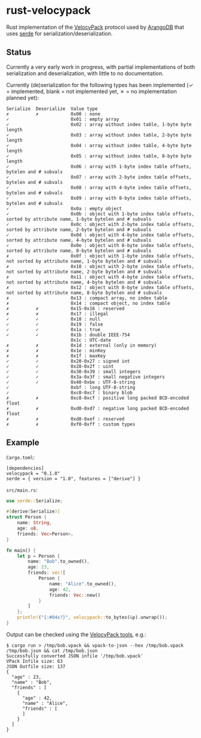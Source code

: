 # rust-velocypack

Rust implementation of the [VelocyPack](https://github.com/arangodb/velocypack)
protocol used by [ArangoDB](https://www.arangodb.com/) that uses
[serde](https://serde.rs/) for serialization/deserialization.


## Status

Currently a very early work in progress, with partial implementations of
both serialization and deserialization, with little to no documentation.

Currently (de)serialization for the following types has been implemented
(✓ = implemented, blank = not implemented yet, ✗ = no implementation
planned yet):

```
Serialize  Deserialize  Value type
✗          ✗            0x00 : none
✓                       0x01 : empty array
✓                       0x02 : array without index table, 1-byte byte length
✓                       0x03 : array without index table, 2-byte byte length
✓                       0x04 : array without index table, 4-byte byte length
✓                       0x05 : array without index table, 8-byte byte length
✓                       0x06 : array with 1-byte index table offsets, bytelen and # subvals
✓                       0x07 : array with 2-byte index table offsets, bytelen and # subvals
✓                       0x08 : array with 4-byte index table offsets, bytelen and # subvals
✓                       0x09 : array with 8-byte index table offsets, bytelen and # subvals
✓                       0x0a : empty object
✓                       0x0b : object with 1-byte index table offsets, sorted by attribute name, 1-byte bytelen and # subvals
✓                       0x0c : object with 2-byte index table offsets, sorted by attribute name, 2-byte bytelen and # subvals
✓                       0x0d : object with 4-byte index table offsets, sorted by attribute name, 4-byte bytelen and # subvals
✓                       0x0e : object with 8-byte index table offsets, sorted by attribute name, 8-byte bytelen and # subvals
✗                       0x0f : object with 1-byte index table offsets, not sorted by attribute name, 1-byte bytelen and # subvals
✗                       0x10 : object with 2-byte index table offsets, not sorted by attribute name, 2-byte bytelen and # subvals
✗                       0x11 : object with 4-byte index table offsets, not sorted by attribute name, 4-byte bytelen and # subvals
✗                       0x12 : object with 8-byte index table offsets, not sorted by attribute name, 8-byte bytelen and # subvals
✗                       0x13 : compact array, no index table
✗                       0x14 : compact object, no index table
✗          ✗            0x15-0x16 : reserved
✗          ✗            0x17 : illegal
✓          ✓            0x18 : null
✓          ✓            0x19 : false
✓          ✓            0x1a : true
✓          ✓            0x1b : double IEEE-754
                        0x1c : UTC-date
✗          ✗            0x1d : external (only in memory)
✗          ✗            0x1e : minKey
✗          ✗            0x1f : maxKey
✓          ✓            0x20-0x27 : signed int
✓          ✓            0x28-0x2f : uint
✓          ✓            0x30-0x39 : small integers
✓          ✓            0x3a-0x3f : small negative integers
✓          ✓            0x40-0xbe : UTF-8-string
✓                       0xbf : long UTF-8-string
✓                       0xc0-0xc7 : binary blob
✗          ✗            0xc8-0xcf : positive long packed BCD-encoded float
✗          ✗            0xd0-0xd7 : negative long packed BCD-encoded float
✗          ✗            0xd8-0xef : reserved
✗          ✗            0xf0-0xff : custom types
```

## Example

`Cargo.toml`:

```
[dependencies]
velocypack = "0.1.0"
serde = { version = "1.0", features = ["derive"] }
```

`src/main.rs`:

```rust
use serde::Serialize;

#[derive(Serialize)]
struct Person {
    name: String,
    age: u8,
    friends: Vec<Person>,
}

fn main() {
    let p = Person {
        name: "Bob".to_owned(),
        age: 23,
        friends: vec![
            Person {
                name: "Alice".to_owned(),
                age: 42,
                friends: Vec::new()
            }
        ]
    };
    println!("{:#04x?}", velocypack::to_bytes(&p).unwrap());
}
```

Output can be checked using the
[VelocyPack tools](https://github.com/arangodb/velocypack/tree/master/tools),
e.g.:

```
$ cargo run > /tmp/bob.vpack && vpack-to-json --hex /tmp/bob.vpack /tmp/bob.json && cat /tmp/bob.json
Successfully converted JSON infile '/tmp/bob.vpack'
VPack Infile size: 63
JSON Outfile size: 137
{
  "age" : 23,
  "name" : "Bob",
  "friends" : [
    {
      "age" : 42,
      "name" : "Alice",
      "friends" : [
      ]
    }
  ]
}
```
